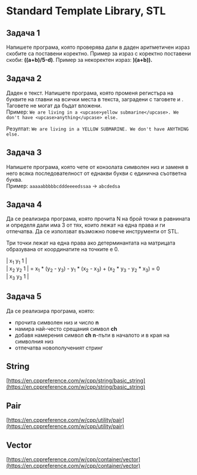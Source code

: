 # Standard Template Library, STL

## Задача 1
Напишете програма, която проверява дали в даден аритметичен израз скобите са поставени коректно. Пример за израз с коректно поставени скоби: __((a+b)/5-d)__. Пример за некоректен израз: __)(a+b)).__

## Задача 2
Даден е текст. Напишете програма, която променя регистъра на буквите на главни на всички места в текста, заградени с таговете <upcase> и </upcase>. Таговете не могат да бъдат вложени. 	
Пример:
```We are living in a <upcase>yellow submarine</upcase>. We don't have <upcase>anything</upcase> else.```

Резултат:
```We are living in a YELLOW SUBMARINE. We don't have ANYTHING else.```

## Задача 3
Напишете програма, която чете от конзолата символен низ и заменя в него всяка последователност от еднакви букви с единична съответна буква.  	
Пример: ```aaaaabbbbbcdddeeeedssaa``` → ```abcdedsa```

## Задача 4

Да се реализира програма, която прочита N на брой точки в равнината и определя дали има 3 от тях, които лежат на една права и ги отпечатва. Да се използват възможно повече инструменти от STL. 

Три точки лежат на една права ако детерминантата на матрицата образувана от координатите на точките е 0.

| x<sub>1</sub> y<sub>1</sub> 1 |	
| x<sub>2</sub> y<sub>2</sub> 1 | = x<sub>1</sub> * (y<sub>2</sub> - y<sub>3</sub>) - y<sub>1</sub> * (x<sub>2</sub> - x<sub>3</sub>) + (x<sub>2</sub> * y<sub>3</sub> - y<sub>2</sub> * x<sub>3</sub>) = 0	 	
| x<sub>3</sub> y<sub>3</sub> 1 |	

## Задача 5

Да се реализира програма, която:

- прочита символен низ и число __n__
- намира най-често срещания символ __ch__
- добавя намерения символ __ch__ __n__-пъти в началото и в края на символния низ
- отпечатва новополученият стринг

## String

[https://en.cppreference.com/w/cpp/string/basic_string](https://en.cppreference.com/w/cpp/string/basic_string)

<!-- * __operator+=(string str)__ - същото като .append()
* __operator=(string str)__ - копира str
* __operator[](int i)__ - връща символа на позиция i
* __.at(i)__ - връща символа на позиция i
* __.find(char ch)__ - връща първата позиция, на която се среща символът ch или -1.
* __.find(string str)__ - връща първата позиция, на която се среща стрингът str или -1.
* __.substr(int start)__ - връща стринг, започващ от start-ия елемент на стринга
* __.substr(int start, int len)__ - връща друг стринг, започващ от start-ия елемент на стринга с дължина len
* __.c_str()__ - връща константен указател към C-string
* __.push_back(char val)__ - добавя нов символ в края на стринга
* __.append(string str)__ - добавя str накрая на стринга
* __.insert(iterator pos, string str)__ - добавя стринга str на позиция pos, измествайки символите от pos надясно
* __.resize(int len)__ - увеличава или намалява размера на стринга до len
* __.clear()__ - изтрива всички символи от стринга
* __.erase(iterator pos)__ - изтрива символа на позицията, сочена от pos, измествайки следващите символи наляво
* __.erase(iterator begin, iterator end)__ - изтрива подстринга в интервала [begin, end), измествайки символите от end нататък наляво
* __.size()__ - връща колко символа има в масива
* __.length()__ - същото като .size()
* __.empty()__ - връща дали има символи
* __.begin()__ - връща итератор към началото на стринга
* __.end()__ - връща итератор към края на стринга -->

## Pair

[https://en.cppreference.com/w/cpp/utility/pair](https://en.cppreference.com/w/cpp/utility/pair)

<!-- * __make_pair(K val1, T val2)__ - създава pair<К, Т>
* __operator=(pair<> p)__ - копира стройностите на p
* __p1.swap(pair<> p2)__ - разменя стойностите на p1 и p2 -->

## Vector

[https://en.cppreference.com/w/cpp/container/vector](https://en.cppreference.com/w/cpp/container/vector)

<!-- * __operator[](int i)__ - връща елемента на позиция i
* __.at(int i)__ - друг начин за вземане на елемента на позиция i
* __.front()__ - връща първия елемент от вектора
* __.back()__ - връща последния елемент от вектора
* __.push_back(T val)__ - добавя нов елемент със стойност val в края на вектора
* __.pop_back()__ - премахва последния елемент на вектора
* __.insert(iterator pos, T val)__ - добавя елемента val на позиция pos, измествайки елементите от pos нататък надясно
* __.resize(int l)__ - увеличава или намалява размера на вектора до l
* __.resize(int l, T val)__ - увеличава или намалява размера на вектора до l, като ако го увеличава, новите елементи са със стойност val
* __.clear()__ - изтрива всички елементи от вектора
* __.erase(iterator pos)__ - изтрива елемента на позицията, сочена от pos, измествайки елементите от pos нататък наляво
* __.erase(iterator begin, iterator end)__ - изтрива всички елементи в интервала [begin, end), измествайки елементите от end нататък наляво
* __.size()__ - връща колко елемента има в масива
* __.empty()__ - връща дали има елементи в масива
* __.begin()__ - връща итератор към началото на елементите
* __.end()__ - връща итератор към края на елементите
* __.rbegin()__ - връща обратен итератор към началото на елементите
* __.rend()__ - връща обратен итератор към края на елементите -->

